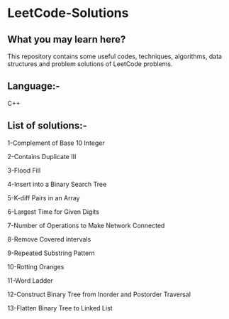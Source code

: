 # LeetCode-Solutions


##  What you may learn here?

This repository contains some useful codes, techniques, algorithms, data structures and problem solutions of LeetCode problems.

##  Language:-
C++

##  List of solutions:-

1-Complement of Base 10 Integer

2-Contains Duplicate III

3-Flood Fill

4-Insert into a Binary Search Tree

5-K-diff Pairs in an Array

6-Largest Time for Given Digits

7-Number of Operations to Make Network Connected

8-Remove Covered intervals

9-Repeated Substring Pattern

10-Rotting Oranges

11-Word Ladder

12-Construct Binary Tree from Inorder and Postorder Traversal

13-Flatten Binary Tree to Linked List
